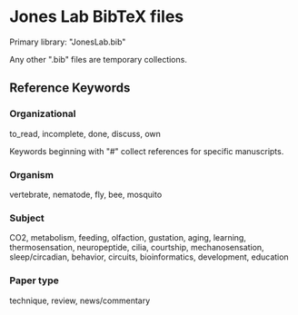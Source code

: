 # Jones Lab BibTeX files

Primary library: "JonesLab.bib"

Any other ".bib" files are temporary collections.

## Reference Keywords
### Organizational
to_read, incomplete, done, discuss, own

Keywords beginning with "#" collect references for specific manuscripts.
### Organism
vertebrate, nematode, fly, bee, mosquito

### Subject
CO2, metabolism, feeding, olfaction, gustation, aging, learning, thermosensation, neuropeptide, cilia, courtship, mechanosensation, sleep/circadian, behavior, circuits, bioinformatics, development, education

### Paper type
technique, review, news/commentary
